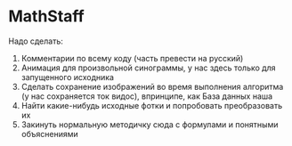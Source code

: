# MathStaff
Надо сделать:
  1) Комментарии по всему коду (часть превести на русский)
  2) Анимация для произвольной синограммы, у нас здесь только для запущенного исходника
  3) Сделать сохранение изображений во время выполнения алгоритма (у нас сохраняется ток видос), впринципе, как База данных наша
  4) Найти какие-нибудь исходные фотки и попробовать преобразовать их
  5) Закинуть нормальную методичку сюда с формулами и понятными объяснениями
